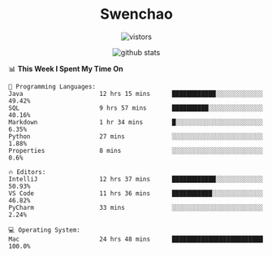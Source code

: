 <h1 align="center">Swenchao</h3>

<p align="center">
  <img src="https://visitor-badge.glitch.me/badge?page_id=Swenchao" alt="vistors" />
</p>

<p align="center">
  <img src="https://github-readme-stats.vercel.app/api?username=Swenchao&count_private=true&show_icons=true&theme=vue-dark&hide_title=true" alt="github stats" />
</p>

<!--START_SECTION:waka-->
📊 **This Week I Spent My Time On** 

```text
💬 Programming Languages: 
Java                     12 hrs 15 mins      ████████████░░░░░░░░░░░░░   49.42% 
SQL                      9 hrs 57 mins       ██████████░░░░░░░░░░░░░░░   40.16% 
Markdown                 1 hr 34 mins        █░░░░░░░░░░░░░░░░░░░░░░░░   6.35% 
Python                   27 mins             ░░░░░░░░░░░░░░░░░░░░░░░░░   1.88% 
Properties               8 mins              ░░░░░░░░░░░░░░░░░░░░░░░░░   0.6%

🔥 Editors: 
IntelliJ                 12 hrs 37 mins      ████████████░░░░░░░░░░░░░   50.93% 
VS Code                  11 hrs 36 mins      ███████████░░░░░░░░░░░░░░   46.82% 
PyCharm                  33 mins             ░░░░░░░░░░░░░░░░░░░░░░░░░   2.24%

💻 Operating System: 
Mac                      24 hrs 48 mins      █████████████████████████   100.0%

```


<!--END_SECTION:waka-->
